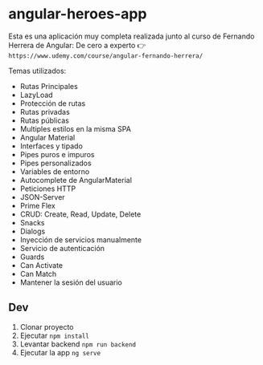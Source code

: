 # angular-heroes-app

Esta es una aplicación muy completa realizada junto al curso de Fernando Herrera de Angular: De cero a experto 👉 ```https://www.udemy.com/course/angular-fernando-herrera/```

Temas utilizados:

- Rutas Principales
- LazyLoad
- Protección de rutas
- Rutas privadas
- Rutas públicas
- Multiples estilos en la misma SPA
- Angular Material
- Interfaces y tipado
- Pipes puros e impuros
- Pipes personalizados
- Variables de entorno
- Autocomplete de AngularMaterial
- Peticiones HTTP
- JSON-Server
- Prime Flex
- CRUD: Create, Read, Update, Delete
- Snacks
- Dialogs
- Inyección de servicios manualmente
- Servicio de autenticación
- Guards
- Can Activate
- Can Match
- Mantener la sesión del usuario


## Dev
1. Clonar proyecto
2. Ejecutar ```npm install```
2. Levantar backend ```npm run backend```
2. Ejecutar la app ```ng serve```
